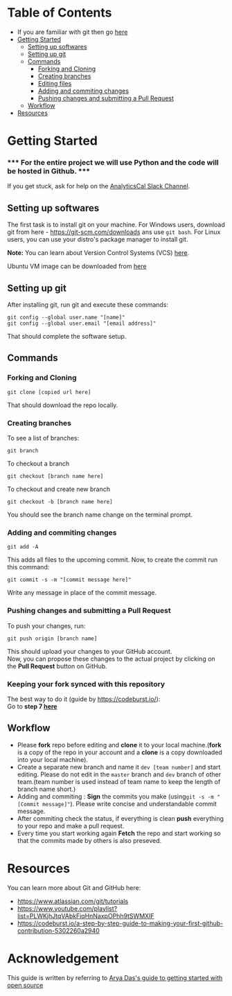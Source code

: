 # Table of Contents

- If you are familiar with git then go [here](#workflow)
- [Getting Started](#getting-started)
    - [Setting up softwares](#setting-up-softwares)
    - [Setting up git](#setting-up-git)
    - [Commands](#commands)
        - [Forking and Cloning](#forking-and-cloning)
        - [Creating branches](#making-branches)
        - [Editing files](#editing-files)
        - [Adding and commiting changes](#adding-and-commiting-changes)
        - [Pushing changes and submitting a Pull Request](#pushing-changes-and-submitting-a-pull-request)
    - [Workflow](#workflow)
- [Resources](#resources)

# Getting Started

### *** For the entire project we will use Python and the code will be hosted in Github. ***

If you get stuck, ask for help on the [AnalyticsCal Slack Channel](https://analyticscal.slack.com/).

## Setting up softwares

The first task is to install git on your machine. For Windows users, download git from here - https://git-scm.com/downloads ans use `git bash`. For Linux users, you can use your distro's package manager to install git.

**Note:** You can learn about Version Control Systems (VCS) [here](https://www.atlassian.com/git/tutorials/what-is-version-control).

Ubuntu VM image can be downloaded from [here](https://www.dropbox.com/sh/ixamttjhpjxtxy8/AABS6e4llSZCKkNxFpPEqZ5ta?dl=0)

## Setting up git

After installing git, run git and execute these commands:

```
git config --global user.name "[name]"
git config --global user.email "[email address]"
```

That should complete the software setup.

## Commands
### Forking and Cloning

```
git clone [copied url here]
```

That should download the repo locally.

### Creating branches

To see a list of branches:

```
git branch
```

To checkout a branch

```
git checkout [branch name here]
```

To checkout and create new branch

```
git checkout -b [branch name here]
```

You should see the branch name change on the terminal prompt.

### Adding and commiting changes

```
git add -A 
```

This adds all files to the upcoming commit. Now, to create the commit run this command:

```
git commit -s -m "[commit message here]"
```

Write any message in place of the commit message.

### Pushing changes and submitting a Pull Request

To push your changes, run:

```
git push origin [branch name]
```

This should upload your changes to your GitHub account. \
Now, you can propose these changes to the actual project by clicking on the **Pull Request** button on GitHub.

### Keeping your fork synced with this repository
The best way to do it (guide by https://codeburst.io/):\
Go to **step 7 [here](https://codeburst.io/a-step-by-step-guide-to-making-your-first-github-contribution-5302260a2940)**

## Workflow

- Please **fork** repo before editing and **clone** it to your local machine.(**fork** is a copy of the repo in your account and a **clone** is a copy downloaded into your local machine).
- Create a separate new branch and name it `dev [team number]` and start editing. Please do not edit in the `master` branch and `dev` branch of other team.(team number is used instead of team name to keep the length of branch name short.)
- Adding and commiting : **Sign** the commits you make (using`git -s -m "[Commit message]"`). Please write concise and understandable commit message.
- After commiting check the status, if everything is clean **push** everything to your repo and make a pull request.
- Every time you start working again **Fetch** the repo and start working so that the commits made by others is also preseved.

# Resources

You can learn more about Git and GitHub here:

- https://www.atlassian.com/git/tutorials
- https://www.youtube.com/playlist?list=PLWKjhJtqVAbkFiqHnNaxpOPhh9tSWMXIF 
- https://codeburst.io/a-step-by-step-guide-to-making-your-first-github-contribution-5302260a2940

# Acknowledgement

This guide is written by referring to [Arya Das's guide to getting started with open source](https://github.com/aryadas98/Getting-Started)
